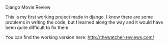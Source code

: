 Django Movie Review

This is my first working project made in django. 
I know there are some problems in writing the code, but I learned along the way and it would have been quite difficult to fix them.

You can find the working version here: http://thewatcher-reviews.com/
